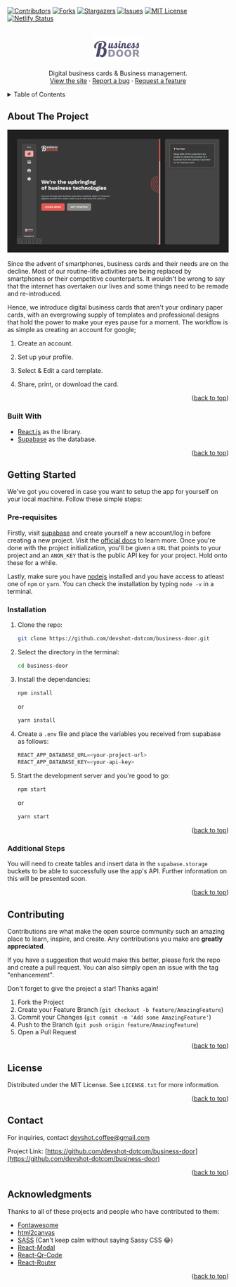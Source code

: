 <div id="top"></div>

<!-- PROJECT SHIELDS -->

[![Contributors][contributors-shield]][contributors-url]
[![Forks][forks-shield]][forks-url]
[![Stargazers][stars-shield]][stars-url]
[![Issues][issues-shield]][issues-url]
[![MIT License][license-shield]][license-url]
[![Netlify Status](https://api.netlify.com/api/v1/badges/ba30ffb0-7e54-4b8f-a71b-72b3840aa523/deploy-status)](https://app.netlify.com/sites/dev-business-door/deploys)

<!-- PROJECT LOGO -->
<br />
<div style="text-align: center">
  <a href="https://github.com/devshot-dotcom/business-door">
    <img src="src/assets/logo/@light/logo-plain.svg" alt="Logo" height="60">
  </a>

  <p style="text-align: center">
    Digital business cards & Business management.
    <br />
    <a href="https://dev-business-door.netlify.app">View the site</a>
    ·
    <a href="https://github.com/devshot-dotcom/business-door/issues">Report a bug</a>
    ·
    <a href="https://github.com/devshot-dotcom/business-door/issues">Request a feature</a>
  </p>
</div>

<!-- TABLE OF CONTENTS -->
<details>
  <summary>Table of Contents</summary>
  <ol>
    <li>
      <a href="#about-the-project">About The Project</a>
      <ul>
        <li><a href="#built-with">Built With</a></li>
      </ul>
    </li>
    <li>
      <a href="#getting-started">Getting Started</a>
      <ul>
        <li><a href="#prerequisites">Prerequisites</a></li>
        <li><a href="#installation">Installation</a></li>
        <li><a href="#additional-steps">Additional Steps</a></li>
      </ul>
    </li>
    <li><a href="#usage">Usage</a></li>
    <li><a href="#roadmap">Roadmap</a></li>
    <li><a href="#contributing">Contributing</a></li>
    <li><a href="#license">License</a></li>
    <li><a href="#contact">Contact</a></li>
    <li><a href="#acknowledgments">Acknowledgments</a></li>
  </ol>
</details>

<!-- ABOUT THE PROJECT -->

## About The Project

<img src="./src/assets/screenshots/desktop[alpha@1.0.0].png" width="600" />

Since the advent of smartphones, business cards and their needs are on the decline. Most of our routine-life activities are being replaced by smartphones or their competitive counterparts. It wouldn't be wrong to say that the internet has overtaken our lives and some things need to be remade and re-introduced.

Hence, we introduce digital business cards that aren't your ordinary paper cards, with an evergrowing supply of templates and professional designs that hold the power to make your eyes pause for a moment. The workflow is as simple as creating an account for google;

1. Create an account.

2. Set up your profile.

3. Select & Edit a card template.

4. Share, print, or download the card.

<p align="right">(<a href="#top">back to top</a>)</p>

### Built With

- [React.js](https://reactjs.org/) as the library.
- [Supabase](https://supabase.com) as the database.

<p align="right">(<a href="#top">back to top</a>)</p>

<!-- GETTING STARTED -->

## Getting Started

We've got you covered in case you want to setup the app for yourself on your local machine. Follow these simple steps:

### Pre-requisites

Firstly, visit [supabase](https://app.supabase.io) and create yourself a new account/log in before creating a new project. Visit the [official docs](https://supabase.com/docs) to learn more. Once you're done with the project initialization, you'll be given a `URL` that points to your project and an `ANON_KEY` that is the public API key for your project. Hold onto these for a while.

Lastly, make sure you have [nodejs](https://nodejs.org/en/) installed and you have access to atleast one of `npm` or `yarn`. You can check the installation by typing `node -v` in a terminal.

### Installation

1. Clone the repo:

   ```sh
   git clone https://github.com/devshot-dotcom/business-door.git
   ```

2. Select the directory in the terminal:

   ```sh
   cd business-door
   ```

3. Install the dependancies:

   ```sh
   npm install
   ```

   or

   ```sh
   yarn install
   ```

4. Create a `.env` file and place the variables you received from supabase as follows:

   ```py
   REACT_APP_DATABASE_URL=<your-project-url>
   REACT_APP_DATABASE_KEY=<your-api-key>
   ```

5. Start the development server and you're good to go:

   ```sh
   npm start
   ```

   or

   ```sh
   yarn start
   ```

<p align="right">(<a href="#top">back to top</a>)</p>

### Additional Steps

You will need to create tables and insert data in the `supabase.storage` buckets to be able to successfully use the app's API. Further information on this will be presented soon.

<p align="right">(<a href="#top">back to top</a>)</p>

<!-- USAGE EXAMPLES -->

<!-- ## Usage

Use this space to show useful examples of how a project can be used. Additional screenshots, code examples and demos work well in this space. You may also link to more resources.

_For more examples, please refer to the [Documentation](https://example.com)_

<p align="right">(<a href="#top">back to top</a>)</p> -->

<!-- ROADMAP -->

<!-- ## Roadmap

- [ ] Feature 1
- [ ] Feature 2
- [ ] Feature 3
  - [ ] Nested Feature

See the [open issues](https://github.com/devshot-dotcom/business-door/issues) for a full list of proposed features (and known issues).

<p align="right">(<a href="#top">back to top</a>)</p> -->

<!-- CONTRIBUTING -->

## Contributing

Contributions are what make the open source community such an amazing place to learn, inspire, and create. Any contributions you make are **greatly appreciated**.

If you have a suggestion that would make this better, please fork the repo and create a pull request. You can also simply open an issue with the tag "enhancement".

Don't forget to give the project a star! Thanks again!

1. Fork the Project
2. Create your Feature Branch (`git checkout -b feature/AmazingFeature`)
3. Commit your Changes (`git commit -m 'Add some AmazingFeature'`)
4. Push to the Branch (`git push origin feature/AmazingFeature`)
5. Open a Pull Request

<p align="right">(<a href="#top">back to top</a>)</p>

<!-- LICENSE -->

## License

Distributed under the MIT License. See `LICENSE.txt` for more information.

<p align="right">(<a href="#top">back to top</a>)</p>

<!-- CONTACT -->

## Contact

For inquiries, contact [devshot.coffee@gmail.com](mailto://devshot.coffee@gmail.com)

Project Link: [https://github.com/devshot-dotcom/business-door](https://github.com/devshot-dotcom/business-door)

<p align="right">(<a href="#top">back to top</a>)</p>

<!-- ACKNOWLEDGMENTS -->

## Acknowledgments

Thanks to all of these projects and people who have contributed to them:

- [Fontawesome](https://fontawesome.com)
- [html2canvas](https://html2canvas.hertzen.com/)
- [SASS](https://sass-lang.com/) (Can't keep calm without saying Sassy CSS 😂)
- [React-Modal](https://reactcommunity.org/react-modal/)
- [React-Qr-Code](https://github.com/rosskhanas/react-qr-code)
- [React-Router](https://reactrouter.com/)

<p align="right">(<a href="#top">back to top</a>)</p>

<!-- MARKDOWN LINKS & IMAGES -->
<!-- https://www.markdownguide.org/basic-syntax/#reference-style-links -->

[contributors-shield]: https://img.shields.io/github/contributors/devshot-dotcom/business-door.svg?style=for-the-badge
[contributors-url]: https://github.com/devshot-dotcom/business-door/graphs/contributors
[forks-shield]: https://img.shields.io/github/forks/devshot-dotcom/business-door.svg?style=for-the-badge
[forks-url]: https://github.com/devshot-dotcom/business-door/network/members
[stars-shield]: https://img.shields.io/github/stars/devshot-dotcom/business-door.svg?style=for-the-badge
[stars-url]: https://github.com/devshot-dotcom/business-door/stargazers
[issues-shield]: https://img.shields.io/github/issues/devshot-dotcom/business-door.svg?style=for-the-badge
[issues-url]: https://github.com/devshot-dotcom/business-door/issues
[license-shield]: https://img.shields.io/github/license/devshot-dotcom/business-door.svg?style=for-the-badge
[license-url]: https://github.com/devshot-dotcom/business-door/blob/master/LICENSE.txt
[linkedin-shield]: https://img.shields.io/badge/-LinkedIn-black.svg?style=for-the-badge&logo=linkedin&colorB=555
[linkedin-url]: https://linkedin.com/in/linkedin_username
[product-screenshot]: images/screenshot.png
